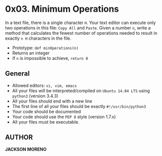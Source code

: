 # 0x03. Minimum Operations

In a text file, there is a single character `H`. Your text editor can execute only two operations in this file: `Copy All` and `Paste`. Given a number `n`, write a method that calculates the fewest number of operations needed to result in exactly `n H` characters in the file.

* Prototype: `def minOperations(n)`
* Returns an integer
* If `n` is impossible to achieve, `return 0`



## General

+ Allowed editors: `vi, vim, emacs`
+ All your files will be interpreted/compiled on `Ubuntu 14.04 LTS` using `python3` (version 3.4.3)
+ All your files should end with a new line
+ The first line of all your files should be exactly `#!/usr/bin/python3`
+ Your code should be documented
+ Your code should use the `PEP 8` style (version 1.7.x)
+ All your files must be executable.


## AUTHOR
**JACKSON MORENO**